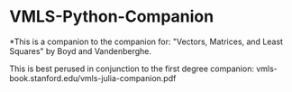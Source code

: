 # VMLS-Python-Companion
*This is a companion to the companion for:
"Vectors, Matrices, and Least Squares" by Boyd and Vandenberghe. 

This is best perused in conjunction to the first degree companion: vmls-book.stanford.edu/vmls-julia-companion.pdf 
